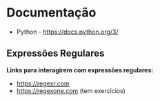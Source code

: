 # Documentação

* Python - https://docs.python.org/3/


## Expressões Regulares

**Links para interagirem com expressões regulares:**
* https://regexr.com
* https://regexone.com (tem exercícios)
